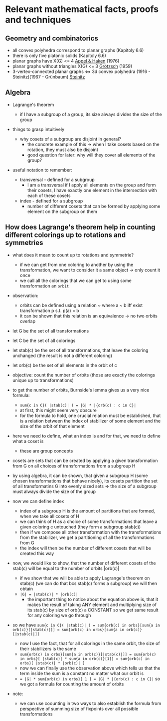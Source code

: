 # Relevant mathematical facts, proofs and techniques

## Geometry and combinatorics
- all convex polyhedra correspond to planar graphs (Kapitoly 6.6) 
- there is only five platonic solids (Kapitoly 6.6)
- planar graphs have X(G) <= 4 [Appel & Haken](https://en.wikipedia.org/wiki/Four_color_theorem) (1976)
- planar graphs without triangles X(G) <= 3 [Grötzsch](https://en.wikipedia.org/wiki/Gr%C3%B6tzsch%27s_theorem) (1959)
- 3-vertex-connected planar graphs <=> 3d convex polyhedra (1916 - Steinitz)(1967 - Grünbaum) [Steinitz](https://en.wikipedia.org/wiki/Steinitz%27s_theorem)

## Algebra

- Lagrange's theorem
  - if I have a subgroup of a group, its size always divides the size of the group

- things to grasp intuitively
  - why cosets of a subgroup are disjoint in general?
    - the concrete example of this -> when I take cosets based on the rotation, they must also be disjoint
    - good question for later: why will they cover all elements of the group?

- useful notation to remember:
  - transversal - defined for a subgroup
    - I am a transversal if I apply all elements on the group and form their cosets, I have exactly one element in the intersection with each of these cosets
  - index - defined for a subgroup
    - number of different cosets that can be formed by applying some element on the subgroup on them 

## How does Lagrange's theorem help in counting different colorings up to rotations and symmetries

- what does it mean to count up to rotations and symmetrie?
  - if we can get from one coloring to another by using the transformation, we want to consider it a same object -> only count it once
  - we call all the colorings that we can get to using some transformation an `orbit`

- observation:
  - orbits can be defined using a relation ~ where a ~ b iff exist transformation p s.t. p(a) = b
  - it can be shown that this relation is an equivalence -> no two orbits overlap

- let G be the set of all transformations
- let C be the set of all colorings
- let stab(c) be the set of all transformations, that leave the coloring unchanged (the result is not a different coloring)
- let orb(c) be the set of all elements in the orbit of c

- objective: count the number of orbits (those are exactly the colorings unique up to transformations)

- to get the number of orbits, Burnside's lemma gives us a very nice formula:
  - `sum{c in C}( |stab(c)| ) = |G| * |{orb(c) : c in C}|`
  - at first, this might seem very obscure
  - for the formula to hold, one crucial relation must be established, that is a relation between the index of stabilizer of some element and the size of the orbit of that element

- here we need to define, what an index is and for that, we need to define what a coset is
  - these are group concepts

- cosets are sets that can be created by applying a given transformation from G on all choices of transformations from a subgroup H
- by using algebra, it can be shown, that given a subgroup H (some chosen transformations that behave nicely), its cosets partition the set of all transformatins G into evenly sized sets => the size of a subgroup must always divide the size of the group
- now we can define index
  - index of a subgroup H is the amount of partitions that are formed, when we take all cosets of H
  - we can think of H as a choice of some transformations that leave a given coloring c untouched (they form a subgroup stab(c)) 
  - then if we compose all other transformation with the transformations from the stabilizer, we get a partitioning of all the transformations from G
  - the index will then be the number of different cosets that will be created this way

- now, we would like to show, that the number of different cosets of the stab(c) will be equal to the number of orbits |orb(c)|
  - if we show that we will be able to apply Lagrange's theorem on stab(c) (we can do that bcs stab(c) forms a subgroup) we will then obtain
  - `|G| = |stab(c)| * |orb(c)|`
    - the important thing to notice about the equation above is, that it makes the result of taking ANY element and multiplying size of its stab(c) by size of orb(c) a CONSTANT so we get same result for any coloring we go through

- so we have `sum{c in C}( |stab(c)| ) = sum{orb(c) in orbs}[sum{a in orb(c)}[|stab(c)|]] = sum{orb(c) in orbs}[sum{a in orb(c)}[|stab(c)|]]`
  - now I use the fact, that for all colorings in the same orbit, the size of their stabilizers is the same
  - `sum{orb(c) in orbs}[sum{a in orb(c)}[|stab(c)|]] = sum{orb(c) in orbs}[ |stab(c)| * sum{a in orb(c)}[1]] = sum{orb(c) in orbs}[ |stab(c)| * |orb(c)| ]`
  - now we can finally use the observation above which tells us that the term inside the sum is a constant no matter what our orbit is
  - `= |G| * sum{orb(c) in orbs}[ 1 ] = |G| * |{orb(c) : c in C}|` so we got a formula for counting the amount of orbits

- note:
  - we can use coounting in two ways to also establish the formula from perspective of summing size of fixpoints over all possible transformations